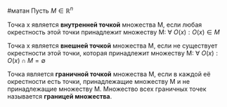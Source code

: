 #матан 
Пусть $M \in \mathbb{R}^n$

Точка х является **внутренней точкой** множества M, если любая окрестность этой точки принадлежит множеству M: $\forall \ O(x): O(x) \in M$

Точка х является **внешней точкой** множества M, если не существует окрестности этой точки, которая принадлежит множеству M: $\forall \ O(x): O(x) \cap M = \emptyset$

Точка является **граничной точкой** множества M, если в каждой её окрестности есть точки, принадлежащие множеству M и не принадлежащие множеству M. Множество всех граничных точек называется **границей множества**.